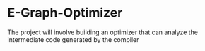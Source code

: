 # E-Graph-Optimizer
The project will involve building an optimizer that can analyze the intermediate code generated by the compiler
